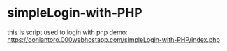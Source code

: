 # simpleLogin-with-PHP
this is script used to login with php
demo: https://doniantoro.000webhostapp.com/simpleLogin-with-PHP/index.php
